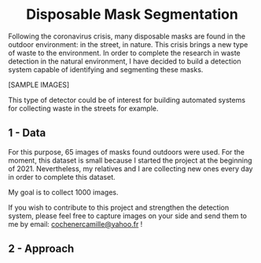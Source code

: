 <div align='center'><h1>Disposable Mask Segmentation</h1></div>

Following the coronavirus crisis, many disposable masks are found in the outdoor environment: in the street, in nature. This crisis brings a new type of waste to the environment. In order to complete the research in waste detection in the natural environment, I have decided to build a detection system capable of identifying and segmenting these masks. 

[SAMPLE IMAGES]

This type of detector could be of interest for building automated systems for collecting waste in the streets for example. 

## 1 - Data

For this purpose, 65 images of masks found outdoors were used. For the moment, this dataset is small because I started the project at the beginning of 2021. Nevertheless, my relatives and I are collecting new ones every day in order to complete this dataset. 

My goal is to collect 1000 images. 

If you wish to contribute to this project and strengthen the detection system, please feel free to capture images on your side and send them to me by email: cochenercamille@yahoo.fr !

## 2 - Approach 
